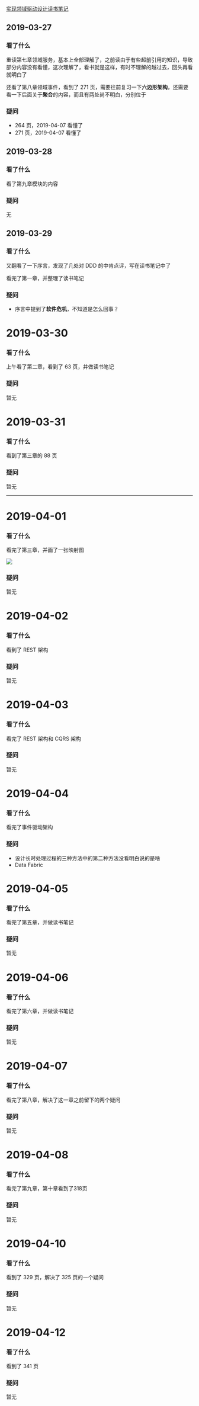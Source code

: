 [实现领域驱动设计读书笔记](../book_review/实现领域驱动设计.md)

## 2019-03-27

### 看了什么

重读第七章领域服务，基本上全部理解了，之前读由于有些超前引用的知识，导致部分内容没有看懂，这次理解了，看书就是这样，有时不理解的越过去，回头再看就明白了

还看了第八章领域事件，看到了 271 页，需要往前复习一下**六边形架构**，还需要看一下后面关于**聚合**的内容，而且有两处尚不明白，分别位于

### 疑问

* 264 页，2019-04-07 看懂了
* 271 页，2019-04-07 看懂了

## 2019-03-28

### 看了什么

看了第九章模块的内容

### 疑问

无

## 2019-03-29

### 看了什么

又翻看了一下序言，发现了几处对 DDD 的中肯点评，写在读书笔记中了

看完了第一章，并整理了读书笔记

### 疑问

* 序言中提到了**软件危机**，不知道是怎么回事？

# 2019-03-30

### 看了什么

上午看了第二章，看到了 63 页，并做读书笔记

### 疑问

暂无

# 2019-03-31

### 看了什么

看到了第三章的 88 页

### 疑问

暂无

----

# 2019-04-01

### 看了什么

看完了第三章，并画了一张映射图

![](../images/qone-jigsaw-context-map.png)

### 疑问

暂无

# 2019-04-02

### 看了什么

看到了 REST 架构

### 疑问

暂无

# 2019-04-03

### 看了什么

看完了 REST 架构和 CQRS 架构

### 疑问

暂无

# 2019-04-04

### 看了什么

看完了事件驱动架构

### 疑问

* 设计长时处理过程的三种方法中的第二种方法没看明白说的是啥
* Data Fabric 

# 2019-04-05

### 看了什么

看完了第五章，并做读书笔记

### 疑问

暂无

# 2019-04-06

### 看了什么

看完了第六章，并做读书笔记

### 疑问

暂无

# 2019-04-07

### 看了什么

看完了第八章，解决了这一章之前留下的两个疑问

### 疑问

暂无

# 2019-04-08

### 看了什么

看完了第九章，第十章看到了318页

### 疑问

暂无

# 2019-04-10

### 看了什么

看到了 329 页，解决了 325 页的一个疑问

### 疑问

暂无

# 2019-04-12

### 看了什么

看到了 341 页

### 疑问

暂无